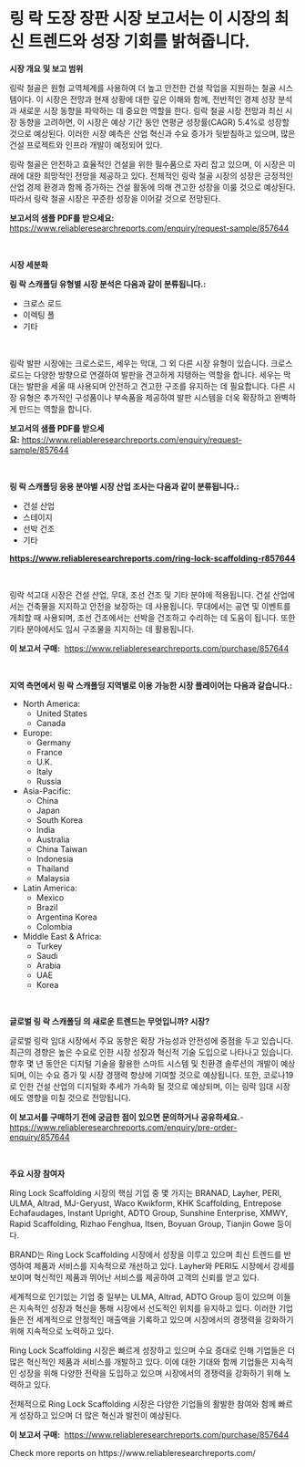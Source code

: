 <p><h1>링 락 도장 장판 시장 보고서는 이 시장의 최신 트렌드와 성장 기회를 밝혀줍니다.</h1></p><p><strong>시장 개요 및 보고 범위</strong></p>
<p><p>링락 철골은 원형 교역체계를 사용하여 더 높고 안전한 건설 작업을 지원하는 철골 시스템이다. 이 시장은 전망과 현재 상황에 대한 깊은 이해와 함께, 전반적인 경제 성장 분석과 새로운 시장 동향을 파악하는 데 중요한 역할을 한다. 링락 철골 시장 전망과 최신 시장 동향을 고려하면, 이 시장은 예상 기간 동안 연평균 성장률(CAGR) 5.4%로 성장할 것으로 예상된다. 이러한 시장 예측은 산업 혁신과 수요 증가가 뒷받침하고 있으며, 많은 건설 프로젝트와 인프라 개발이 예정되어 있다.</p><p>링락 철골은 안전하고 효율적인 건설을 위한 필수품으로 자리 잡고 있으며, 이 시장은 미래에 대한 희망적인 전망을 제공하고 있다. 전체적인 링락 철골 시장의 성장은 긍정적인 산업 경제 환경과 함께 증가하는 건설 활동에 의해 견고한 성장을 이룰 것으로 예상된다. 따라서 링락 철골 시장은 꾸준한 성장을 이어갈 것으로 전망된다.</p></p>
<p><strong>보고서의 샘플 PDF를 받으세요:</strong> <a href="https://www.reliableresearchreports.com/enquiry/request-sample/857644">https://www.reliableresearchreports.com/enquiry/request-sample/857644</a></p>
<p>&nbsp;</p>
<p><strong>시장 세분화</strong></p>
<p><strong>링 락 스캐폴딩 유형별 시장 분석은 다음과 같이 분류됩니다.:</strong></p>
<p><ul><li>크로스 로드</li><li>이렉팅 폴</li><li>기타</li></ul></p>
<p>&nbsp;</p>
<p><p>링락 발판 시장에는 크로스로드, 세우는 막대, 그 외 다른 시장 유형이 있습니다. 크로스로드는 다양한 방향으로 연결하여 발판을 견고하게 지탱하는 역할을 합니다. 세우는 막대는 발판을 세울 때 사용되며 안전하고 견고한 구조를 유지하는 데 필요합니다. 다른 시장 유형은 추가적인 구성품이나 부속품을 제공하여 발판 시스템을 더욱 확장하고 완벽하게 만드는 역할을 합니다.</p></p>
<p><strong>보고서의 샘플 PDF를 받으세요:</strong>&nbsp;<a href="https://www.reliableresearchreports.com/enquiry/request-sample/857644">https://www.reliableresearchreports.com/enquiry/request-sample/857644</a></p>
<p>&nbsp;</p>
<p><strong> 링 락 스캐폴딩 응용 분야별 시장 산업 조사는 다음과 같이 분류됩니다.:</strong></p>
<p><ul><li>건설 산업</li><li>스테이지</li><li>선박 건조</li><li>기타</li></ul></p>
<p><strong><a href="https://www.reliableresearchreports.com/ring-lock-scaffolding-r857644">https://www.reliableresearchreports.com/ring-lock-scaffolding-r857644</a></strong></p>
<p>&nbsp;</p>
<p><p>링락 석고대 시장은 건설 산업, 무대, 조선 건조 및 기타 분야에 적용됩니다. 건설 산업에서는 건축물을 지지하고 안전을 보장하는 데 사용됩니다. 무대에서는 공연 및 이벤트를 개최할 때 사용되며, 조선 건조에서는 선박을 건조하고 수리하는 데 도움이 됩니다. 또한 기타 분야에서도 임시 구조물을 지지하는 데 활용됩니다.</p></p>
<p><strong>이 보고서 구매:</strong>&nbsp; <a href="https://www.reliableresearchreports.com/purchase/857644">https://www.reliableresearchreports.com/purchase/857644</a></p>
<p>&nbsp;</p>
<p><strong>지역 측면에서 링 락 스캐폴딩 지역별로 이용 가능한 시장 플레이어는 다음과 같습니다.:</strong></p>
<p><ul>
    <li>
        North America:
        <ul>
            <li>United States</li>
            <li>Canada</li>
        </ul>
    </li>
    <li>
        Europe:
        <ul>
            <li>Germany</li>
            <li>France</li>
            <li>U.K.</li>
            <li>Italy</li>
            <li>Russia</li>
        </ul>
    </li>
    <li>
        Asia-Pacific:
        <ul>
            <li>China</li>
            <li>Japan</li>
            <li>South Korea</li>
            <li>India</li>
            <li>Australia</li>
            <li>China Taiwan</li>
            <li>Indonesia</li>
            <li>Thailand</li>
            <li>Malaysia</li>
        </ul>
    </li>
    <li>
        Latin America:
        <ul>
            <li>Mexico</li>
            <li>Brazil</li>
            <li>Argentina Korea</li>
            <li>Colombia</li>
        </ul>
    </li>
    <li>
        Middle East & Africa:
        <ul>
            <li>Turkey</li>
            <li>Saudi</li>
            <li>Arabia</li>
            <li>UAE</li>
            <li>Korea</li>
        </ul>
    </li>
    </ul></p>
<p>&nbsp;</p>
<p><strong>글로벌 링 락 스캐폴딩 의 새로운 트렌드는 무엇입니까? 시장?</strong></p>
<p><p>글로벌 링락 임대 시장에서 주요 동향은 확장 가능성과 안전성에 중점을 두고 있습니다. 최근의 경향은 높은 수요로 인한 시장 성장과 혁신적 기술 도입으로 나타나고 있습니다. 향후 몇 년 동안은 디지털 기술을 활용한 스마트 시스템 및 친환경 솔루션의 개발이 예상되며, 이는 수요 증가 및 시장 경쟁력 향상에 기여할 것으로 예상됩니다. 또한, 코로나19로 인한 건설 산업의 디지털화 추세가 가속화 될 것으로 예상되며, 이는 링락 임대 시장에도 영향을 미칠 것으로 전망됩니다.</p></p>
<p><strong>이 보고서를 구매하기 전에 궁금한 점이 있으면 문의하거나 공유하세요.</strong>- <a href="https://www.reliableresearchreports.com/enquiry/pre-order-enquiry/857644">https://www.reliableresearchreports.com/enquiry/pre-order-enquiry/857644</a></p>
<p>&nbsp;</p>
<p><strong>주요 시장 참여자</strong></p>
<p><p>Ring Lock Scaffolding 시장의 핵심 기업 중 몇 가지는 BRANAD, Layher, PERI, ULMA, Altrad, MJ-Geryust, Waco Kwikform, KHK Scaffolding, Entrepose Echafaudages, Instant Upright, ADTO Group, Sunshine Enterprise, XMWY, Rapid Scaffolding, Rizhao Fenghua, Itsen, Boyuan Group, Tianjin Gowe 등이다.</p><p>BRAND는 Ring Lock Scaffolding 시장에서 성장을 이루고 있으며 최신 트렌드를 반영하여 제품과 서비스를 지속적으로 개선하고 있다. Layher와 PERI도 시장에서 강세를 보이며 혁신적인 제품과 뛰어난 서비스를 제공하여 고객의 신뢰를 얻고 있다.</p><p>세계적으로 인기있는 기업 중 일부는 ULMA, Altrad, ADTO Group 등이 있으며 이들은 지속적인 성장과 혁신을 통해 시장에서 선도적인 위치를 유지하고 있다. 이러한 기업들은 전 세계적으로 안정적인 매출액을 기록하고 있으며 시장에서의 경쟁력을 강화하기 위해 지속적으로 노력하고 있다.</p><p>Ring Lock Scaffolding 시장은 빠르게 성장하고 있으며 수요 증대로 인해 기업들은 더 많은 혁신적인 제품과 서비스를 개발하고 있다. 이에 대한 기대와 함께 기업들은 지속적인 성장을 위해 다양한 전략을 도입하고 있으며 시장에서의 경쟁력을 강화하기 위해 노력하고 있다.</p><p>전체적으로 Ring Lock Scaffolding 시장은 다양한 기업들의 활발한 참여와 함께 빠르게 성장하고 있으며 더 많은 혁신과 발전이 예상된다.</p></p>
<p><strong>이 보고서 구매:</strong>&nbsp;&nbsp;<a href="https://www.reliableresearchreports.com/purchase/857644">https://www.reliableresearchreports.com/purchase/857644</a></p>
<p>Check more reports on https://www.reliableresearchreports.com/</p>